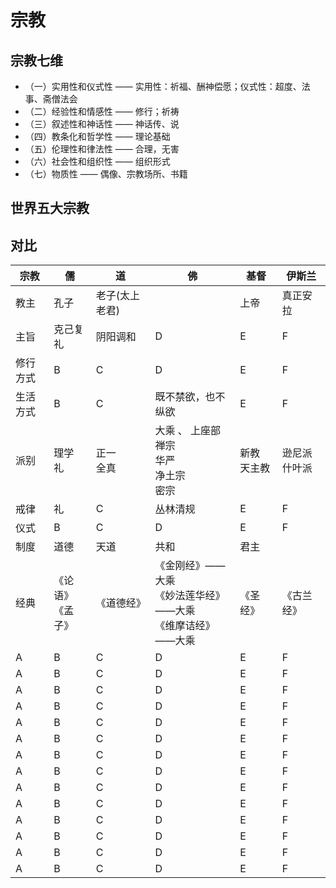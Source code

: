 # 宗教

## 宗教七维

* （一）实用性和仪式性 —— 实用性：祈福、酬神偿愿；仪式性：超度、法事、斋僧法会
* （二）经验性和情感性 —— 修行；祈祷
* （三）叙述性和神话性 —— 神话传、说
* （四）教条化和哲学性 —— 理论基础
* （五）伦理性和律法性 —— 合理，无害
* （六）社会性和组织性 —— 组织形式
* （七）物质性 —— 偶像、宗教场所、书籍

## 世界五大宗教

## 对比

| 宗教 | 儒 | 道 | 佛 | 基督 | 伊斯兰 |
| ---- | ---- | ---- | ---- | ---- |---- |
| 教主 | 孔子 | 老子(太上老君) |  | 上帝 | 真正安拉 |
| 主旨 | 克己复礼 | 阴阳调和 | D | E | F |
| 修行方式 | B | C | D | E | F |
| 生活方式 | B | C | 既不禁欲，也不纵欲 | E | F |
| 派别 | 理学 <br> 礼 | 正一 <br> 全真 | 大乘 、 上座部 <br> 禅宗 <br> 华严 <br> 净土宗 <br> 密宗 | 新教 <br> 天主教 | 逊尼派 <br> 什叶派 |
| 戒律 | 礼 | C | 丛林清规 | E | F |
| 仪式 | B | C | D | E | F |
| 制度 | 道德 | 天道 | 共和 | 君主 |  |
| 经典 | 《论语》<br>《孟子》 | 《道德经》 | 《金刚经》——大乘<br>《妙法莲华经》——大乘<br>《维摩诘经》——大乘 | 《圣经》 | 《古兰经》 |
| A | B | C | D | E | F |
| A | B | C | D | E | F |
| A | B | C | D | E | F |
| A | B | C | D | E | F |
| A | B | C | D | E | F |
| A | B | C | D | E | F |
| A | B | C | D | E | F |
| A | B | C | D | E | F |
| A | B | C | D | E | F |
| A | B | C | D | E | F |
| A | B | C | D | E | F |
| A | B | C | D | E | F |
| A | B | C | D | E | F |
| A | B | C | D | E | F |
